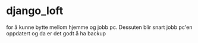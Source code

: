 # django_loft
for å kunne bytte mellom hjemme og jobb pc. Dessuten blir snart jobb pc'en oppdatert og da er det godt å ha backup
